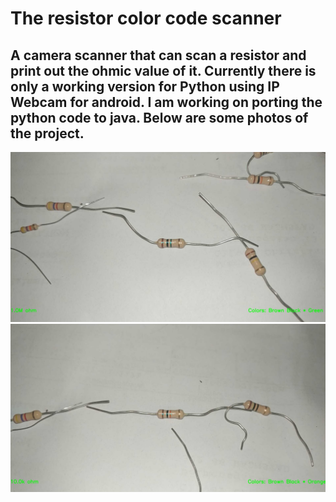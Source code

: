 # The resistor color code scanner

## A camera scanner that can scan a resistor and print out the ohmic value of it. Currently there is only a working version for Python using IP Webcam for android. I am working on porting the python code to java. Below are some photos of the project.




![](Photo%20documentation/Example1.PNG)
![](Photo%20documentation/Example2.PNG)
